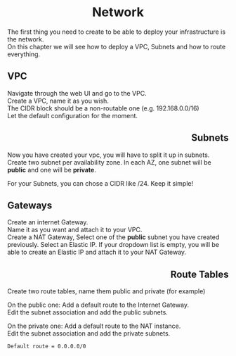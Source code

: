 <h1 style="font-weight: bold;" align="center">Network</h1>

The first thing you need to create to be able to deploy your infrastructure is the network.  
On this chapter we will see how to deploy a VPC, Subnets and how to route everything.

<h2 style="font-weight: bold;">VPC</h2>

Navigate through the web UI and go to the VPC.  
Create a VPC, name it as you wish.  
The CIDR block should be a non-routable one (e.g. 192.168.0.0/16)  
Let the default configuration for the moment.

<h2 style="font-weight: bold;" align="right">Subnets</h2>

Now you have created your vpc, you will have to split it up in subnets.  
Create two subnet per availability zone. In each AZ, one subnet will be **public** and one will be **private**.  

For your Subnets, you can chose a CIDR like /24. Keep it simple!

<h2 style="font-weight: bold;">Gateways</h2>

Create an internet Gateway.  
Name it as you want and attach it to your VPC.  
Create a NAT Gateway, Select one of the **public** subnet you have created previously. Select an Elastic IP. If your dropdown list is empty, you will be able to create an Elastic IP and attach it to your NAT Gateway.

<h2 style="font-weight: bold;" align="right">Route Tables</h2>

Create two route tables, name them public and private (for example)

On the public one:
Add a default route to the Internet Gateway.  
Edit the subnet association and add the public subnets.

On the private one:
Add a default route to the NAT instance.  
Edit the subnet association and add the private subnets.

```text
Default route = 0.0.0.0/0
```
